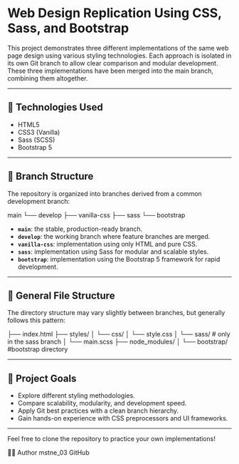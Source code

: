 # Web Design Replication Using CSS, Sass, and Bootstrap

This project demonstrates three different implementations of the same web page design using various styling technologies. Each approach is isolated in its own Git branch to allow clear comparison and modular development. These three implementations have been merged into the main branch, combining them altogether.

---

## 🔧 Technologies Used

- HTML5
- CSS3 (Vanilla)
- Sass (SCSS)
- Bootstrap 5

---

## 🌿 Branch Structure

The repository is organized into branches derived from a common development branch:

main
└── develop
├── vanilla-css
├── sass
└── bootstrap


- **`main`**: the stable, production-ready branch.
- **`develop`**: the working branch where feature branches are merged.
- **`vanilla-css`**: implementation using only HTML and pure CSS.
- **`sass`**: implementation using Sass for modular and scalable styles.
- **`bootstrap`**: implementation using the Bootstrap 5 framework for rapid development.

---

## 📂 General File Structure

The directory structure may vary slightly between branches, but generally follows this pattern:

├── index.html
├── styles/
│ └── css/
│   └── style.css 
│ └── sass/ # only in the sass branch
│   └── main.scss
├── node_modules/
│   └── bootstrap/ #bootstrap directory


---

## 🎯 Project Goals

- Explore different styling methodologies.
- Compare scalability, modularity, and development speed.
- Apply Git best practices with a clean branch hierarchy.
- Gain hands-on experience with CSS preprocessors and UI frameworks.

---

Feel free to clone the repository to practice your own implementations!

👨‍💻 Author
mstne_03
GitHub
